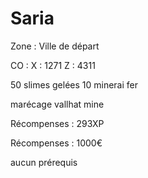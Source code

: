 # Saria

Zone : Ville de départ&#x20;

CO : X : 1271 Z : 4311

50 slimes gelées 10 minerai fer

marécage vallhat mine

Récompenses : 293XP

Récompenses : 1000€

aucun prérequis
